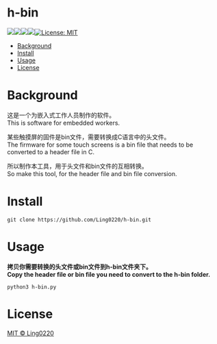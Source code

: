 # h-bin
![](https://img.shields.io/badge/author-Ling0220-brightgreen.svg)![](https://img.shields.io/badge/version-v0.0.1-blue.svg)![](https://img.shields.io/badge/platform-windows|linux|mac-lightgrey.svg)![](https://img.shields.io/badge/language-python-orange.svg)[![License: MIT](https://img.shields.io/badge/License-MIT-yellow.svg)](LICENSE)


-   [Background](#Background)
-   [Install](#Install)
-   [Usage](#Usage)
-   [License](#License)


# Background
这是一个为嵌入式工作人员制作的软件。  
This is software for embedded workers.  

某些触摸屏的固件是bin文件，需要转换成C语言中的头文件。  
The firmware for some touch screens is a bin file that needs to be converted to a header file in C.  

所以制作本工具，用于头文件和bin文件的互相转换。  
So make this tool, for the header file and bin file conversion.  

# Install
``` shell
git clone https://github.com/Ling0220/h-bin.git
```

# Usage
**拷贝你需要转换的头文件或bin文件到h-bin文件夹下。**  
**Copy the header file or bin file you need to convert to the h-bin folder.**
``` shell
python3 h-bin.py
```

# License
[MIT © Ling0220](./LICENSE)